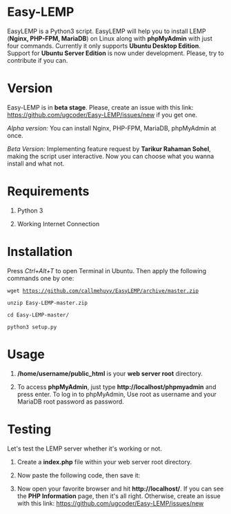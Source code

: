 # Easy-LEMP
EasyLEMP is a Python3 script. EasyLEMP will help you to install LEMP (<b>Nginx, PHP-FPM, MariaDB</b>) on Linux along with <b>phpMyAdmin</b> with just four commands. Currently it only supports <b>Ubuntu Desktop Edition</b>. Support for <b>Ubuntu Server Edition</b> is now under development. Please, try to contribute if you can.

# Version
Easy-LEMP is in <b>beta stage</b>. Please, create an issue with this link: https://github.com/ugcoder/Easy-LEMP/issues/new if you get one.

<i>Alpha version:</i> You can install Nginx, PHP-FPM, MariaDB, phpMyAdmin at once.

<i>Beta Version:</i> Implementing feature request by <b>Tarikur Rahaman Sohel</b>, making the script user interactive. Now you can choose what you wanna install and what not.

# Requirements
1. Python 3

2. Working Internet Connection

# Installation
Press <i>Ctrl+Alt+T</i> to open Terminal in Ubuntu. Then apply the following commands one by one:

<code>wget https://github.com/callmehuyv/EasyLEMP/archive/master.zip</code>

<code>unzip Easy-LEMP-master.zip</code>

<code>cd Easy-LEMP-master/</code>

<code>python3 setup.py</code>

# Usage
1. <b>/home/username/public_html</b> is your <b>web server root</b> directory.

2. To access <b>phpMyAdmin</b>, just type <b>http://localhost/phpmyadmin</b> and press enter. To log in to phpMyAdmin, Use root as username and your MariaDB root password as password.

# Testing
Let's test the LEMP server whether it's working or not.

1. Create a <b>index.php</b> file within your web server root directory.

2. Now paste the following code, then save it: <code><?php phpinfo(); ?></code>

3. Now open your favorite browser and hit <b>http://localhost/</b>. If you can see the <b>PHP Information</b> page, then it's all right. Otherwise, create an issue with this link: https://github.com/ugcoder/Easy-LEMP/issues/new
